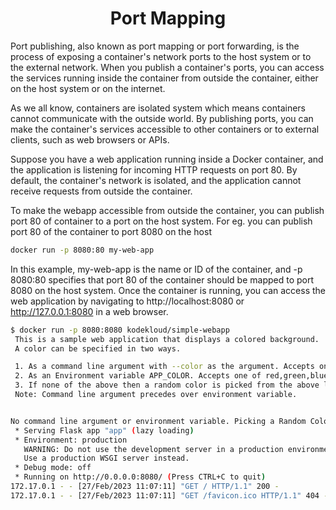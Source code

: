 <h1 align="center"> Port Mapping </h1>

Port publishing, also known as port mapping or port forwarding, is the process of exposing a container's network ports to the host system or to the external network. When you publish a container's ports, you can access the services running inside the container from outside the container, either on the host system or on the internet.

As we all know, containers are isolated system which means containers cannot communicate with the outside world. By publishing ports, you can make the container's services accessible to other containers or to external clients, such as web browsers or APIs.

Suppose you have a web application running inside a Docker container, and the application is listening for incoming HTTP requests on port 80. By default, the container's network is isolated, and the application cannot receive requests from outside the container.

To make the webapp accessible from outside the container, you can publish port 80 of container to a port on the host system.
For eg. you can publish port 80 of the container to port 8080 on the host

```bash
docker run -p 8080:80 my-web-app
```

In this example, my-web-app is the name or ID of the container, and -p 8080:80 specifies that port 80 of the container should be mapped to port 8080 on the host system. Once the container is running, you can access the web application by navigating to http://localhost:8080 or http://127.0.0.1:8080 in a web browser.

```bash
$ docker run -p 8080:8080 kodekloud/simple-webapp
 This is a sample web application that displays a colored background.
 A color can be specified in two ways.

 1. As a command line argument with --color as the argument. Accepts one of red,green,blue,blue2,pink,darkblue
 2. As an Environment variable APP_COLOR. Accepts one of red,green,blue,blue2,pink,darkblue
 3. If none of the above then a random color is picked from the above list.
 Note: Command line argument precedes over environment variable.


No command line argument or environment variable. Picking a Random Color =red
 * Serving Flask app "app" (lazy loading)
 * Environment: production
   WARNING: Do not use the development server in a production environment.
   Use a production WSGI server instead.
 * Debug mode: off
 * Running on http://0.0.0.0:8080/ (Press CTRL+C to quit)
172.17.0.1 - - [27/Feb/2023 11:07:11] "GET / HTTP/1.1" 200 -
172.17.0.1 - - [27/Feb/2023 11:07:11] "GET /favicon.ico HTTP/1.1" 404 -
```